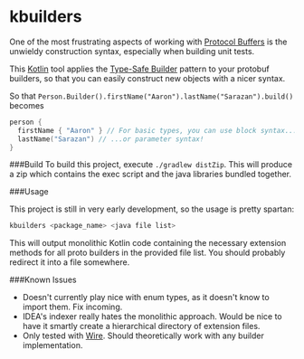 # kbuilders

One of the most frustrating aspects of working with [Protocol Buffers](https://github.com/google/protobuf) is the unwieldy construction syntax, especially when building unit tests.

This [Kotlin](kotlinlang.org) tool applies the [Type-Safe Builder](http://kotlinlang.org/docs/reference/type-safe-builders.html) pattern to your protobuf builders, so that you can easily construct new objects with a nicer syntax.

So that `Person.Builder().firstName("Aaron").lastName("Sarazan").build()` becomes
```kotlin
person {
  firstName { "Aaron" } // For basic types, you can use block syntax...
  lastName("Sarazan") // ...or parameter syntax!
}
```

###Build
To build this project, execute `./gradlew distZip`. This will produce a zip which contains the exec script and the java libraries bundled together.

###Usage

This project is still in very early development, so the usage is pretty spartan:

```bash
kbuilders <package_name> <java file list>
```

This will output monolithic Kotlin code containing the necessary extension methods for all proto builders in the provided file list. You should probably redirect it into a file somewhere.

###Known Issues
* Doesn't currently play nice with enum types, as it doesn't know to import them. Fix incoming.
* IDEA's indexer really hates the monolithic approach. Would be nice to have it smartly create a hierarchical directory of extension files.
* Only tested with [Wire](https://github.com/square/wire). Should theoretically work with any builder implementation.
